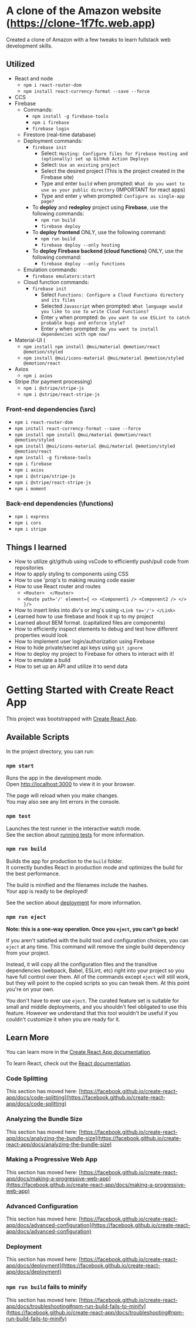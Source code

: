 # A clone of the Amazon website (https://clone-1f7fc.web.app)

Created a clone of Amazon with a few tweaks to learn fullstack web development skills.

## Utilized

- React and node
  - `npm i react-router-dom`
  - `npm install react-currency-format --save --force`
- CCS
- Firebase
  - Commands:
    - `npm install -g firebase-tools`
    - `npm i firebase`
    - `firebase login`
  - Firestore (real-time database)
  - Deployment commands:
    - `firebase init`
      - Select: `Hosting: Configure files for Firebase Hosting and (optionally) set up GitHub Action Deploys`
      - Select: `Use an existing project`
      - Select the desired project (This is the project created in the Firebase site)
      - Type and enter `build` when prompted: `What do you want to use as your public directory` (IMPORTANT for react apps)
      - Type and enter `y` when prompted: `Configure as single-app page?`
    - To **deploy** and **redeploy** project using **Firebase**, use the following commands:
      - `npm run build`
      - `firebase deploy`
    - To **deploy frontend** ONLY, use the following command:
      - `npm run build`
      - `firebase deploy --only hosting`
    - To **deploy Firebase backend (cloud functions)** ONLY, use the following command:
      - `firebase deploy --only functions`
  - Emulation commands:
      - `firebase emulators:start`
  - Cloud function commands:
    - `firebase init`
        - Select `Functions: Configure a Cloud Functions directory and its files`
        - Selected `Javascript` when prompted: `What language would you like to use to write Cloud Functions?`
        - Enter `y` when prompted: `Do you want to use ESLint to catch probable bugs and enforce style?`
        - Enter `y` when prompted: `Do you want to install dependencies with npm now?`
- Material-UI (
    - `npm install npm install @mui/material @emotion/react @emotion/styled`
    - `npm install @mui/icons-material @mui/material @emotion/styled @emotion/react`
- Axios
  - `npm i axios`
- Stripe (for payment processing)
  - `npm i @stripe/stripe-js`
  - `npm i @stripe/react-stripe-js`

### **Front-end** dependencies (\src)

- `npm i react-router-dom`
- `npm install react-currency-format --save --force`
- `npm install npm install @mui/material @emotion/react @emotion/styled`
- `npm install @mui/icons-material @mui/material @emotion/styled @emotion/react`
- `npm install -g firebase-tools`
- `npm i firebase`
- `npm i axios`
- `npm i @stripe/stripe-js`
- `npm i @stripe/react-stripe-js`
- `npm i moment`

### **Back-end** dependencies (\functions)

- `npm i express`
- `npm i cors`
- `npm i stripe`


## Things I learned

- How to utilize git/github using vsCode to efficiently push/pull code from repositories
- How to apply styling to components using CSS
- How to use 'prop's to making reusing code easier
- How to use React router and routes
  - `<Router>  </Router>`
  - `<Route path='/' element={
            <>
            <Component1 />
            <Component2 />
            </>
          }/>`
- How to insert links into div's or img's using `<Link to='/'> </Link>`
- Learned how to use firebase and hook it up to my project
- Learned about BEM format. (capitalized files are components)
- How to efficiently inspect elements to debug and test how different properties would look
- How to implement user login/authorization using Firebase
- How to hide private/secret api keys using `git ignore`
- How to deploy my project to Firebase for others to interact with it!
- How to emulate a build
- How to set up an API and utilize it to send data

# Getting Started with Create React App

This project was bootstrapped with [Create React App](https://github.com/facebook/create-react-app).

## Available Scripts

In the project directory, you can run:

### `npm start`

Runs the app in the development mode.\
Open [http://localhost:3000](http://localhost:3000) to view it in your browser.

The page will reload when you make changes.\
You may also see any lint errors in the console.

### `npm test`

Launches the test runner in the interactive watch mode.\
See the section about [running tests](https://facebook.github.io/create-react-app/docs/running-tests) for more information.

### `npm run build`

Builds the app for production to the `build` folder.\
It correctly bundles React in production mode and optimizes the build for the best performance.

The build is minified and the filenames include the hashes.\
Your app is ready to be deployed!

See the section about [deployment](https://facebook.github.io/create-react-app/docs/deployment) for more information.

### `npm run eject`

**Note: this is a one-way operation. Once you `eject`, you can't go back!**

If you aren't satisfied with the build tool and configuration choices, you can `eject` at any time. This command will remove the single build dependency from your project.

Instead, it will copy all the configuration files and the transitive dependencies (webpack, Babel, ESLint, etc) right into your project so you have full control over them. All of the commands except `eject` will still work, but they will point to the copied scripts so you can tweak them. At this point you're on your own.

You don't have to ever use `eject`. The curated feature set is suitable for small and middle deployments, and you shouldn't feel obligated to use this feature. However we understand that this tool wouldn't be useful if you couldn't customize it when you are ready for it.

## Learn More

You can learn more in the [Create React App documentation](https://facebook.github.io/create-react-app/docs/getting-started).

To learn React, check out the [React documentation](https://reactjs.org/).

### Code Splitting

This section has moved here: [https://facebook.github.io/create-react-app/docs/code-splitting](https://facebook.github.io/create-react-app/docs/code-splitting)

### Analyzing the Bundle Size

This section has moved here: [https://facebook.github.io/create-react-app/docs/analyzing-the-bundle-size](https://facebook.github.io/create-react-app/docs/analyzing-the-bundle-size)

### Making a Progressive Web App

This section has moved here: [https://facebook.github.io/create-react-app/docs/making-a-progressive-web-app](https://facebook.github.io/create-react-app/docs/making-a-progressive-web-app)

### Advanced Configuration

This section has moved here: [https://facebook.github.io/create-react-app/docs/advanced-configuration](https://facebook.github.io/create-react-app/docs/advanced-configuration)

### Deployment

This section has moved here: [https://facebook.github.io/create-react-app/docs/deployment](https://facebook.github.io/create-react-app/docs/deployment)

### `npm run build` fails to minify

This section has moved here: [https://facebook.github.io/create-react-app/docs/troubleshooting#npm-run-build-fails-to-minify](https://facebook.github.io/create-react-app/docs/troubleshooting#npm-run-build-fails-to-minify)
